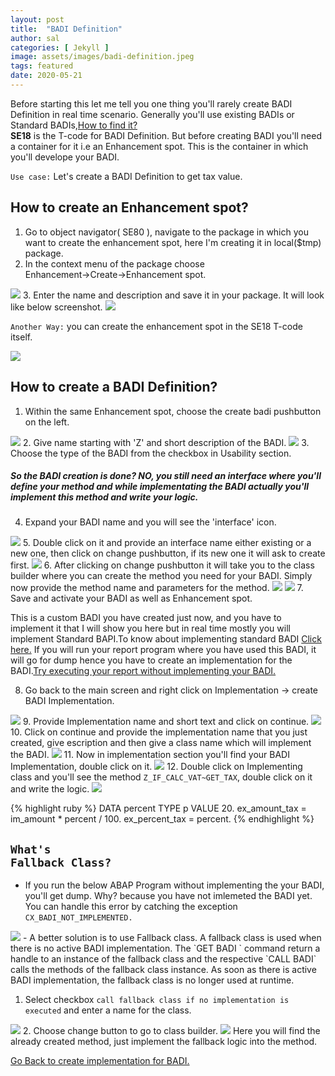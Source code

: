 ```yaml
---
layout: post
title:  "BADI Definition"
author: sal
categories: [ Jekyll ]
image: assets/images/badi-definition.jpeg
tags: featured
date: 2020-05-21
---
```

Before starting this let me tell you one thing you'll rarely create BADI Definition in real time scenario. Generally you'll use existing BADIs or Standard BADIs,<a href="/badi-implementation#here">How to find it?</a> <br><b>SE18</b> is the T-code for BADI Definition. But before creating BADI you'll need a container for it i.e an Enhancement spot. This is the container in which you'll develope your BADI.

`Use case:` Let's create a BADI Definition to get tax value.

## How to create an Enhancement spot?
1. Go to object navigator( SE80 ), navigate to the package in which you want to create the enhancement spot, here I'm creating it in local($tmp) package.
2. In the context menu of the package choose <br>Enhancement->Create->Enhancement spot.
<img src="https://lh3.googleusercontent.com/pw/ACtC-3ceRArtylstLvgzBtOakGlt7Ul3GqvGKwHxfRaIb6czAVANAIAmYCGsFm5FUHkgDJokl3tNORz3qDMdTQ0tY4Ok1dJN8mrAO48GNwXvU1cw7Bw-wuobRpUk2oCByUALVS61fMbwyrRRPUNh0Bu9I6iv=w665-h788-no?authuser=0">
3. Enter the name and description and save it in your package. It will look like below screenshot.
<img src="https://lh3.googleusercontent.com/pw/ACtC-3eyIWlVl-fxywpAefFjGas6a1Z5QMe7vwHPkma9Z0jD1Kks5ImGBLE3n3ROsnH4Le_w5U7tpUDqihGwxxzLJ3AAHzMlve4sBeKjf2DPZ1xGfEXUS7NyI9D2kMemfvlaVwBnu36sZFtDz9mKyfzu-di7=w1440-h457-no?authuser=0">

`Another Way:` you can create the enhancement spot in the SE18 T-code itself.

<img src="https://lh3.googleusercontent.com/pw/ACtC-3exatHMK9IbZvlMPwm9PIxFAt33v-b8O5N6ObTBr8mlhY1Nuflj-4M4C5jwy4wM_WOP0tcYLaL-HBU3cExRuwtbcCMh-4RAmxJFJ9VU7p7vu792C-C3ppmV9sI0RVtlAt3k8a2rR3IV7KM-56XpQ3Sk=w852-h380-no?authuser=0">

## How to create a BADI Definition?
1. Within the same Enhancement spot, choose the create badi pushbutton on the left.
<img src="https://lh3.googleusercontent.com/pw/ACtC-3fzC7x4mMTm_oyWnI_NwPe903pklt-u0QSM3AFgj03VqxKdC4LSHqlTTc1M3e9wO0ConXN3YbLX43j3mxwq9Nk6QolPDvfz4KENrqD5T6X4uHDzDCnuszOK6nyU7-DUuK6XRqn_IxS35MRdIesQAoBp=w1320-h364-no?authuser=0">
2. Give name starting with 'Z' and short description of the BADI.
<img src="https://lh3.googleusercontent.com/pw/ACtC-3cbwnfnATcGCKMIjTm07G32JAX-0Kr0QgnluWk8KaaOeNNmkDj_-dQgXUJZ4AbPK7DAkiga1tiSUInofbz4UMSSXogI8EkyK4ouFgKxVh5wmSlUAOpdMBmgQmud1RMKUVDyYjfi7MufuyuGYJXKI3Dx=w1062-h228-no?authuser=0">
3. Choose the type of the BADI from the checkbox in Usability section. 

##### So the BADI creation is done? NO, you still need an interface where you'll define your method and while implementating the BADI actually you'll implement this method and write your logic.

4. Expand your BADI name and you will see the 'interface' icon.
<img src="https://lh3.googleusercontent.com/pw/ACtC-3cudD2HzHlvrKllY6AmyWgnz0vsMErKC1JDzNkAa91xR3QNn7GNlT3wAoD7cp5ifkCAcvJ-OSbvRr1NOXL0yDbCFwgvw08rQ_0uVcYivxkH8jAg6jbZTLpVkpuGQwiFXPfvwuUiF_Fuh0_x1D1B2LwO=w508-h470-no?authuser=0">
5. Double click on it and provide an interface name either existing or a new one, then click on change pushbutton, if its new one it will ask to create first.
<img src="https://lh3.googleusercontent.com/pw/ACtC-3dUd_qwd2IUSbkJbsJ752Au9Hi_ugzFrgOsGX1N7Ae1CBpmqrAcmL3MTIHEPnKiEY0vtBplzKa3ofkvFRRc2B5iGnhoAraalxivspfVHagtMrkqI6_V7ORzDGP0PQfnHL-BeuCWHHdTkPLh7VCUli4j=w1114-h600-no?authuser=0">
6. After clicking on change pushbutton it will take you to the class builder where you can create the method you need for your BADI. Simply now provide the method name and parameters for the method.
<img src="https://lh3.googleusercontent.com/pw/ACtC-3enidKW5qXvbbv8yV3CZ__emQvJDHxF7tF8vPxAtCcxhy0R6Fj_xk2_nZkZiaKZK_HgPlZjFadr2rZ0_1piHGc-F3xDb2WKd1qR5fzsDKsa-12G7-gS7GpIkILu5D33ZQ6j06_fk69-MmI2O3h3G1vt=w1408-h302-no?authuser=0">
<img src="https://lh3.googleusercontent.com/pw/ACtC-3cz6DIva2sYq7PdipzDg_TgGBNsAWFqr7CivazOjqEVObnQXhwejRg2QExGiVXdHgUh5uXwC6KtYVq1U9VFZfo6niZ9COwGna3Kn0IKYWxEMYbvwWCsCGKMvp0JII3hoBRKHx-SP43ROyITNyCsDAmJ=w1296-h404-no?authuser=0">
7. Save and activate your BADI as well as Enhancement spot.

This is a custom BADI you have created just now, and you have to implement it that I will show you here but in real time mostly you will implement Standard BAPI.To know about implementing standard BADI <a href="/badi-implementation">Click here.</a>
If you will run your report program where you have used this BADI, it will go for dump hence you have to create an implementation for the BADI.<a href="#here" id="back">Try executing your report without implementing your BADI.</a>

8. Go back to the main screen and right click on Implementation -> create BADI Implementation.
<img src="https://lh3.googleusercontent.com/pw/ACtC-3e-bHuAgv_acTJ3_lhM05LO3Tm14vQrbijm0Jzi_XiMLCgM4dEZUB-N0Vw03nZFwgC1XRl4DM0j3-MWES2ov88UGWWPJsh3XvfFJBYFqTt3jWfgezrW_l106Kwx7qyaSL5NBeEXkqyqjVXOFWaTnJZy=w1440-h447-no?authuser=0">
9. Provide Implementation name and short text and click on continue.
<img src="https://lh3.googleusercontent.com/lzwLHiLZoYq0f9OwzeQonyNrh0uVMvNnyIXJsxU1W7uHm6c4ADFpT1zcTS6drJwyYe-tt9KigPXeGTbmpB2ja-JMMwnOXD33PhqIKGPiqemnwK7kBxT405Lbye7HQ9NHThHSsYk00eRb3cYOFzP1W7E-Terlq04AW5oNlFE2Noy6F-Bo2teU83YrN-Yx-ilUljPjwXduo4vvkffhs6A5HnU_nrhpd-4hl3diA3BDcBTF83P2g8GoMMK8zz_nSscdJzoxTYJPbre1m2uOnqBQkxGn9KN1NLQmUJA-UqVMrfSJ9EVJQi48OxONptRs9JnIsps6c6v_PaDX7D4oFnRIWuYdGtufaK5h2MQgt-K9HpB3q6gTG8HZk5aTrc3C8TeHshkw9RtyZnIbON7158x_1ea3NRkqFSbfj3DiHkSV1vcpUUWDlCurwXL6Lp4C-P_hzJtL5cCrab68z6-GpyJh4xTU6IBJfNbiAfNj69530cSVlCqCKD7A0O4q9Ixlb_W6ZMQF62dR_AcCkVtKgqR4IanfgSVO6fPg4T37e-BeqZFJI1KsOcEnWrt2E9Bzr9bADQYCy2juS3uDIM_jbZ_rONgOWixo8kEdgVja69pDcbFL8ZjqKKZS5IEBh-_utpfh1KGXPE21ZC4ZprQGlNx0iCETKjdFGu18EcjeXDiWgSOkOJ_xcV9wEWflVcaq=w1440-h259-no?authuser=0">
10. Click on continue and provide the implementation name that you just created, give escription and then give a class name which will implement the BADI.
<img src="https://lh3.googleusercontent.com/pw/ACtC-3ep-u2AdVub_lrnUr7pcQLrRECpE11RMFV1P2A-gpExsawfTV33M14Vgcb_dug3pY16kHW_PikyB-jGZE-NHUSCY4rCyTwmW1Ol_xO8xys6e1doR17Jnx4auDiPGAryg2Spp8VnPCQHZ1d79BM6dgOr=w1440-h259-no?authuser=0">
11. Now in implementation section you'll find your BADI Implementation, double click on it.
<img src="https://lh3.googleusercontent.com/pw/ACtC-3fYf8wgcWB5pZDIID1xrLeH2P_bTk6szAbnD3jLzVB3kmy3Cll3Hnqw2-ibx9Ap6E0j8INIV2OrnamPvSsjEFiqpqf_ccT9R9BCP8oOJjJSq5vRlkFUaOkw9psYxam1Rki_WEkxQCajPIeqE1R6YEir=w1440-h775-no?authuser=0">
12. Double click on Implementing class and you'll see the method <code class="highlighter-rouge">Z_IF_CALC_VAT~GET_TAX</code>, double click on it and write the logic.
<img src="https://lh3.googleusercontent.com/pw/ACtC-3e4OM0qqqjpM0idq9SrBE9ajzyx9j24B8rRA72Vtiu0YvgITFpJCgfiC1QvOD1UurcE5gdQEFdEzY1JrHr8nEf7bvW7R2MGMX1yHoeh9dJ5e8qYqMfsLOTFZ5pXxj6O3dQbUamVuj6ZTPS_ez1ira2v=w1440-h380-no?authuser=0">

{% highlight ruby %}
 DATA percent TYPE p VALUE 20.
 ex_amount_tax = im_amount * percent / 100.
 ex_percent_tax = percent.
{% endhighlight %}

## <code class="highlighter-rouge"><a id ="here">What's Fallback Class?</a></code>
- If you run the below ABAP Program without implementing the your BADI, you'll get dump. Why? because you have not imlemeted the BADI yet. You can handle this error by catching the exception `CX_BADI_NOT_IMPLEMENTED.`
<img src="https://lh3.googleusercontent.com/pw/ACtC-3eZMVNwQKbu-HWMGjDT6NQaE6yyzrtpUXe1zpl666FcRcwmn4L26EKtjavQzCsXpY71UjTDgeJpkFBoAD9d_CLcOXJgW0v5vX0eoVrtm2hRRVH38c9S_4l-JrL4my9uy3gQb0xQ7gluIjPpbQOWjhvu=w1038-h754-no?authuser=0">
- A better solution is to use Fallback class. A fallback class is used when there is no active BADI implementation. The `GET BADI ` command return a handle to an instance of the fallback class and the respective `CALL BADI` calls the methods of the fallback class instance. As soon as there is active BADI implementation, the fallback class is no longer used at runtime.

1. Select checkbox `call fallback class if no implementation is executed` and enter a name for the class.
<img src="https://lh3.googleusercontent.com/pw/ACtC-3eH7HlgqoixAZ2usFFjGD3m0APwX63YihrUKr-VtxuBQ9mRLEM7crV9f98s-zy9GLnwb60ShsGG9H9nNbhTlrgU3Hp0rkQkkui4fzqh0ppkAGis6g97ofyqk5Yc7Zlm9l_R14XrAppNx--cZ2x5IPmw=w999-h788-no?authuser=0">
2. Choose change button to go to class builder. 
<img src="https://lh3.googleusercontent.com/pw/ACtC-3cLQNri4Ziu6uE4C9UE9hRLS37pNLQMeBzrS3yn1g4QKvrt5RCqf5yMwotQviKOVIK1oH4JNyKAR0u7301r81eJTaam7b7qaG8qXET37gQVkjCr_j-a3X44iv06_hB4aYk9Hjme2lTf0M2iLIZkKOXQ=w1236-h322-no?authuser=0">
Here you will find the already created method, just implement the fallback logic into the method. 

<a href="#back">Go Back to create implementation for BADI.</a>